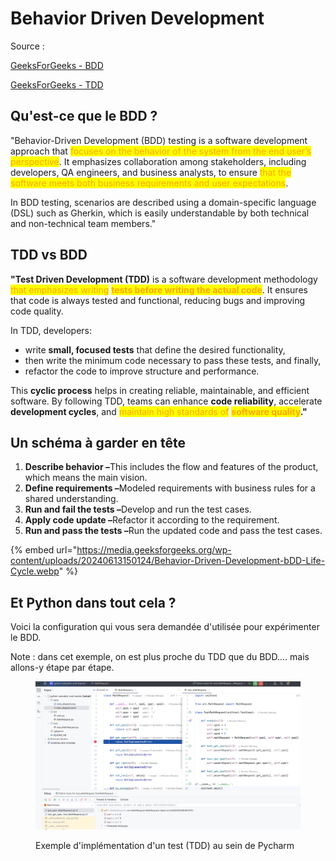 # Behavior Driven Development

Source :&#x20;

[GeeksForGeeks - BDD](https://www.geeksforgeeks.org/behavioral-driven-development-bdd-in-software-engineering/)

[GeeksForGeeks - TDD ](https://www.geeksforgeeks.org/test-driven-development-tdd/?ref=lbp)

## Qu'est-ce que le BDD ?

"Behavior-Driven Development (BDD) testing is a software development approach that <mark style="color:orange;">focuses on the behavior of the system from the end user’s perspective</mark>. It emphasizes collaboration among stakeholders, including developers, QA engineers, and business analysts, to ensure <mark style="color:orange;">that the software meets both business requirements and user expectations</mark>.

In BDD testing, scenarios are described using a domain-specific language (DSL) such as Gherkin, which is easily understandable by both technical and non-technical team members."

## TDD vs BDD

**"Test Driven Development (TDD)** is a software development methodology <mark style="color:orange;">that emphasizes writing</mark> <mark style="color:orange;"></mark><mark style="color:orange;">**tests before writing the actual code**</mark>. It ensures that code is always tested and functional, reducing bugs and improving code quality.&#x20;

In TDD, developers:

* write **small, focused tests** that define the desired functionality,&#x20;
* then write the minimum code necessary to pass these tests, and finally,&#x20;
* refactor the code to improve structure and performance.

This **cyclic process** helps in creating reliable, maintainable, and efficient software. By following TDD, teams can enhance **code reliability**, accelerate **development cycles**, and <mark style="color:orange;">maintain high standards of</mark> <mark style="color:orange;"></mark><mark style="color:orange;">**software quality**</mark>**."**

## Un schéma à garder en tête

1. **Describe behavior –**&#x54;his includes the flow and features of the product, which means the main vision.
2. **Define requirements –**&#x4D;odeled requirements with business rules for a shared understanding.
3. **Run and fail the tests –**&#x44;evelop and run the test cases.
4. **Apply code update –**&#x52;efactor it according to the requirement.
5. **Run and pass the tests –**&#x52;un the updated code and pass the test cases.

{% embed url="https://media.geeksforgeeks.org/wp-content/uploads/20240613150124/Behavior-Driven-Development-bDD-Life-Cycle.webp" %}

## Et Python dans tout cela ?

Voici la configuration qui vous sera demandée d'utilisée pour expérimenter le BDD.

Note : dans cet exemple, on est plus proche du TDD que du BDD.... mais allons-y étape par étape.&#x20;

<figure><img src="../.gitbook/assets/image (8).png" alt=""><figcaption><p>Exemple d'implémentation d'un test (TDD) au sein de Pycharm</p></figcaption></figure>
